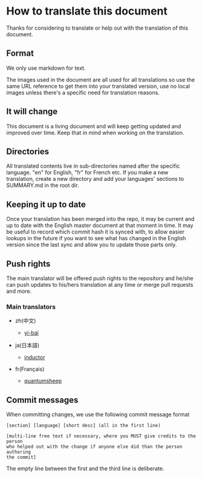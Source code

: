 # How to translate this document

Thanks for considering to translate or help out with the translation of this
document.

## Format

We only use markdown for text.

The images used in the document are all used for all translations so use the
same URL reference to get them into your translated version, use no local
images unless there's a specific need for translation reasons.

## It will change

This document is a living document and will keep getting updated and improved
over time. Keep that in mind when working on the translation.

## Directories

All translated contents live in sub-directories named after the specific
language. "en" for English, "fr" for French etc. If you make a new
translation, create a new directory and add your languages' sections to
SUMMARY.md in the root dir.

## Keeping it up to date

Once your translation has been merged into the repo, it may be current and up
to date with the English master document at that moment in time. It may be
useful to record which commit hash it is synced with, to allow easier lookups
in the future if you want to see what has changed in the English version since
the last sync and allow you to update those parts only.

## Push rights

The main translator will be offered push rights to the repository and he/she
can push updates to his/hers translation at any time or merge pull requests
and more.

### Main translators
- zh(中文)
  - [yi-bai](https://github.com/yi-bai)

- ja(日本語)
  - [inductor](https://github.com/inductor)

- fr(Français)
  - [quantumsheep](https://github.com/quantumsheep)

## Commit messages

When committing changes, we use the following commit message format


    [section] [language] [short desc] (all in the first line)

    [multi-line free text if necessary, where you MUST give credits to the person
    who helped out with the change if anyone else did than the person authoring
    the commit]

The empty line between the first and the third line is deliberate.
